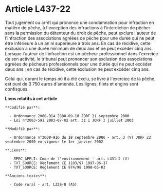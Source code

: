 # Article L437-22

Tout jugement ou arrêt qui prononce une condamnation pour infraction en matière de pêche, à l'exception des infractions à
l'interdiction de pêcher sans la permission du détenteur du droit de pêche, peut exclure l'auteur de l'infraction des
associations agréées de pêche pour une durée qui ne peut être inférieure à un an ni supérieure à trois ans. En cas de
récidive, cette exclusion a une durée minimum de deux ans et ne peut excéder cinq ans. Lorsque l'auteur de l'infraction est
un pêcheur professionnel dans l'exercice de son activité, le tribunal peut prononcer son exclusion des associations agréées
de pêcheurs professionnels pour une durée qui ne peut excéder deux ans ; en cas de récidive, cette exclusion ne peut excéder
cinq ans.

Celui qui, durant le temps où il a été exclu, se livre à l'exercice de la pêche, est puni de 3 750 euros d'amende. Les
lignes, filets et engins sont confisqués.

**Liens relatifs à cet article**

	**Codifié par**:

	  - Ordonnance 2000-914 2000-09-18 JORF 21 septembre 2000
	  - Loi n°2003-591 2003-07-02 art. 31 I JORF 3 juillet 2003

	**Modifié par**:

	  - Ordonnance n°2000-916 du 19 septembre 2000 - art. 3 (V) JORF 22 septembre 2000 en vigueur le 1er janvier 2002

	**Liens**:

	  - SPEC_APPLI: Code de l'environnement - art. L431-2 (V)
	  - TXT_SOURCE: Règlement CE 1103/97 1997-06-17
	  - TXT_SOURCE: Règlement CE 974/98 1998-05-03

	**Anciens textes**:

	  - Code rural - art. L238-8 (Ab)
